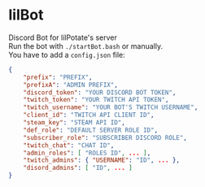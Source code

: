 # lilBot
Discord Bot for lilPotate's server  
Run the bot with `./startBot.bash` or manually.  
You have to add a `config.json` file:
```json
{
    "prefix": "PREFIX",
    "prefixA": "ADMIN PREFIX",
    "discord_token": "YOUR DISCORD BOT TOKEN",
    "twitch_token": "YOUR TWITCH API TOKEN",
    "twitch_username": "YOUR BOT'S TWITCH USERNAME",
    "client_id": "TWITCH API CLIENT ID",
    "steam_key": "STEAM API ID",
    "def_role": "DEFAULT SERVER ROLE ID",
    "subscriber_role": "SUBSCRIBER DISCORD ROLE",
    "twitch_chat": "CHAT ID",
    "admin_roles": [ "ROLES ID", ... ],
    "twitch_admins": { "USERNAME": "ID", ... },
    "disord_admins": [ "ID", ... ]
}
```
